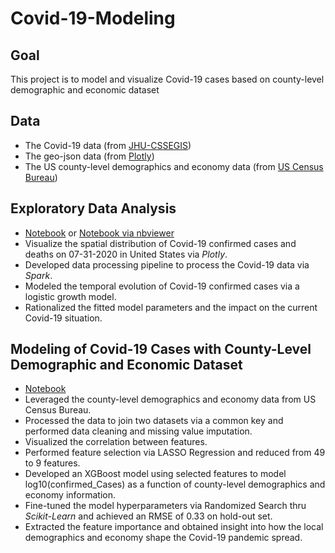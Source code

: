 # Covid-19-Modeling

## Goal
This project is to model and visualize Covid-19 cases based on county-level demographic and economic dataset

## Data
- The Covid-19 data (from [JHU-CSSEGIS](https://github.com/CSSEGISandData/COVID-19))
- The geo-json data (from [Plotly](https://github.com/plotly/datasets))
- The US county-level demographics and economy data (from [US Census Bureau](https://www.census.gov/data.html))


## Exploratory Data Analysis
- [Notebook](https://github.com/minaxixi/Covid-19-Modeling/blob/master/covid_19_EDA.ipynb) or [Notebook via nbviewer](https://nbviewer.jupyter.org/github/minaxixi/Covid-19-Modeling/blob/master/covid_19_EDA.ipynb)
- Visualize the spatial distribution of Covid-19 confirmed cases and deaths on 07-31-2020 in United States via *Plotly*.
- Developed data processing pipeline to process the Covid-19 data via *Spark*.
- Modeled the temporal evolution of Covid-19 confirmed cases via a logistic growth model.
- Rationalized the fitted model parameters and the impact on the current Covid-19 situation.

## Modeling of Covid-19 Cases with County-Level Demographic and Economic Dataset
- [Notebook](https://github.com/minaxixi/Covid-19-Modeling/blob/master/covid_19_modeling.ipynb)
- Leveraged the county-level demographics and economy data from US Census Bureau.
- Processed the data to join two datasets via a common key and performed data cleaning and missing value imputation.
- Visualized the correlation between features.
- Performed feature selection via LASSO Regression and reduced from 49 to 9 features.
- Developed an XGBoost model using selected features to model log10(confirmed_Cases) as a function of county-level demographics and economy information.
- Fine-tuned the model hyperparameters via Randomized Search thru *Scikit-Learn* and achieved an RMSE of 0.33 on hold-out set.
- Extracted the feature importance and obtained insight into how the local demographics and economy shape the Covid-19 pandemic spread.
